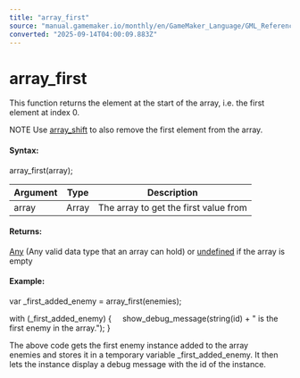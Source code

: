 ```yaml
---
title: "array_first"
source: "manual.gamemaker.io/monthly/en/GameMaker_Language/GML_Reference/Variable_Functions/array_first.htm"
converted: "2025-09-14T04:00:09.883Z"
---
```


# array\_first

This function returns the element at the start of the array, i.e. the first element at index 0.

NOTE Use [array\_shift](array_shift.md) to also remove the first element from the array.

#### Syntax:

array\_first(array);

| Argument | Type | Description |
| --- | --- | --- |
| array | Array | The array to get the first value from |

#### Returns:

[Any](../../GML_Overview/Data_Types.htm#variable) (Any valid data type that an array can hold) or [undefined](../../GML_Overview/Data_Types.md) if the array is empty

#### Example:

var \_first\_added\_enemy = array\_first(enemies);

with (\_first\_added\_enemy)
{
    show\_debug\_message(string(id) + " is the first enemy in the array.");
}

The above code gets the first enemy instance added to the array enemies and stores it in a temporary variable \_first\_added\_enemy. It then lets the instance display a debug message with the id of the instance.